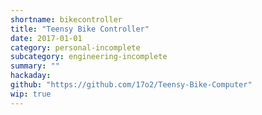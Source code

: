 ```yaml
---
shortname: bikecontroller
title: "Teensy Bike Controller"
date: 2017-01-01
category: personal-incomplete
subcategory: engineering-incomplete
summary: ""
hackaday:
github: "https://github.com/17o2/Teensy-Bike-Computer"
wip: true
---
```

